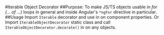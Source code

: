 #Iterable Object Decorator
##Purpose:
To make JS/TS objects usable in _for (... of ...)_ loops in general and inside Angular's `*ngFor` directive in particular.
##Usage
Import `Iterable` decorator and use in on component properties. Or Import `IterableObjectDecorator` static class and call `IterableObjectDecorator.decorate()` in on any objects.